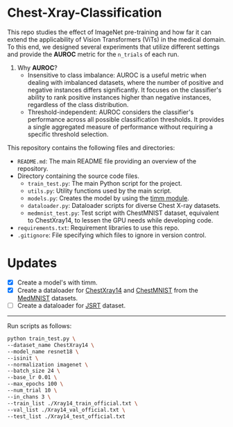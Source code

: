 # Chest-Xray-Classification

This repo studies the effect of ImageNet pre-training and how far it can extend the applicability of Vision Transformers (ViTs) in the medical domain. To this end, we designed several experiments that utilize different settings and provide the __AUROC__ metric for the `n_trials` of each run.

1. Why __AUROC__? 
   - Insensitive to class imbalance: AUROC is a useful metric when dealing with imbalanced datasets, where the number of positive and negative instances differs significantly. It focuses on the classifier's ability to rank positive instances higher than negative instances, regardless of the class distribution.
   - Threshold-independent: AUROC considers the classifier's performance across all possible classification thresholds. It provides a single aggregated measure of performance without requiring a specific threshold selection.



This repository contains the following files and directories:

- `README.md`: The main README file providing an overview of the repository.
- Directory containing the source code files.
  - `train_test.py`: The main Python script for the project.
  - `utils.py`: Utility functions used by the main script.
  - `models.py`: Creates the model by using the [timm module](https://timm.fast.ai/).
  - `dataloader.py`: Dataloader scripts for diverse Chest X-ray datasets.
  - `medmnist_test.py`: Test script with ChestMNIST dataset, equivalent to ChestXray14, to lessen the GPU needs while developing code.
- `requirements.txt`: Requirement libraries to use this repo.
- `.gitignore`: File specifying which files to ignore in version control.

# Updates
- [x] Create a model's with timm.
- [x] Create a dataloader for [ChestXray14](https://www.cc.nih.gov/drd/summers.html) and [ChestMNIST](https://medmnist.com/) from the [MedMNIST](https://www.nature.com/articles/s41597-022-01721-8) datasets.
- [ ] Create a dataloader for [JSRT](http://db.jsrt.or.jp/eng.php) dataset.

---
Run scripts as follows:

```bash
python train_test.py \
--dataset_name ChestXray14 \
--model_name resnet18 \
--isinit \
--normalization imagenet \
--batch_size 24 \
--base_lr 0.01 \
--max_epochs 100 \
--num_trial 10 \
--in_chans 3 \
--train_list ./Xray14_train_official.txt \
--val_list ./Xray14_val_official.txt \
--test_list ./Xray14_test_official.txt
```